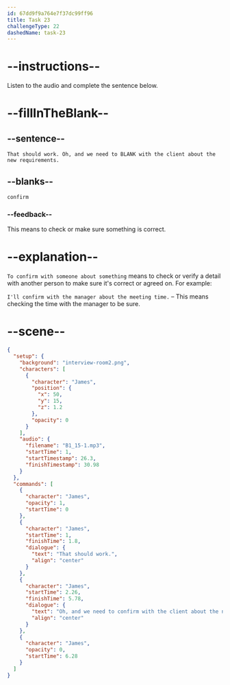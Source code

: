 ```yaml
---
id: 67dd9f9a764e7f37dc99ff96
title: Task 23
challengeType: 22
dashedName: task-23
---
```


<!-- (Audio) James: That should work. Oh, and we need to confirm with the client about the new requirements. -->

# --instructions--

Listen to the audio and complete the sentence below.

# --fillInTheBlank--

## --sentence--

`That should work. Oh, and we need to BLANK with the client about the new requirements.`

## --blanks--

`confirm`

### --feedback--

This means to check or make sure something is correct.

# --explanation--

`To confirm with someone about something` means to check or verify a detail with another person to make sure it's correct or agreed on. For example:

`I'll confirm with the manager about the meeting time.` – This means checking the time with the manager to be sure.

# --scene--

```json
{
  "setup": {
    "background": "interview-room2.png",
    "characters": [
      {
        "character": "James",
        "position": {
          "x": 50,
          "y": 15,
          "z": 1.2
        },
        "opacity": 0
      }
    ],
    "audio": {
      "filename": "B1_15-1.mp3",
      "startTime": 1,
      "startTimestamp": 26.3,
      "finishTimestamp": 30.98
    }
  },
  "commands": [
    {
      "character": "James",
      "opacity": 1,
      "startTime": 0
    },
    {
      "character": "James",
      "startTime": 1,
      "finishTime": 1.8,
      "dialogue": {
        "text": "That should work.",
        "align": "center"
      }
    },
    {
      "character": "James",
      "startTime": 2.26,
      "finishTime": 5.78,
      "dialogue": {
        "text": "Oh, and we need to confirm with the client about the new requirements.",
        "align": "center"
      }
    },
    {
      "character": "James",
      "opacity": 0,
      "startTime": 6.28
    }
  ]
}
```
